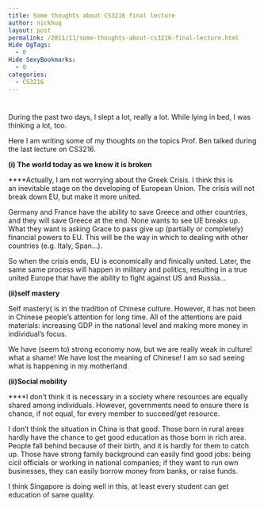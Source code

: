 ```yaml
---
title: Some thoughts about CS3216 final lecture
author: nickhuq
layout: post
permalink: /2011/11/some-thoughts-about-cs3216-final-lecture.html
Hide OgTags:
  - 0
Hide SexyBookmarks:
  - 0
categories:
  - CS3216
---
```

# 

During the past two days, I slept a lot, really a lot. While lying in bed, I was thinking a lot, too.

Here I am writing some of my thoughts on the topics Prof. Ben talked during the last lecture on CS3216.

**(i) The world today as we know it is broken**

****Actually, I am not worrying about the Greek Crisis. I think this is an inevitable stage on the developing of European Union. The crisis will not break down EU, but make it more united.

Germany and France have the ability to save Greece and other countries, and they will save Greece at the end. None wants to see UE breaks up. What they want is asking Grace to pass give up (partially or completely) financial powers to EU. This will be the way in which to dealing with other countries (e.g. Italy, Span…).

So when the crisis ends, EU is economically and finically united. Later, the same same process will happen in military and politics, resulting in a true united Europe that have the ability to fight against US and Russia…

**(ii)self mastery**

Self mastery( is in the tradition of Chinese culture. However, it has not been in Chinese people’s attention for long time. All of the attentions are paid materials: increasing GDP in the national level and making more money in individual’s focus.

We have (seem to) strong economy now, but we are really weak in culture! what a shame! We have lost the meaning of Chinese! I am so sad seeing what is happening in my motherland.

**(ii)Social mobility**

****I don’t think it is necessary in a society where resources are equally shared among individuals. However, governments need to ensure there is chance, if not equal, for every member to succeed/get resource.

I don’t think the situation in China is that good. Those born in rural areas hardly have the chance to get good education as those born in rich area. People fall behind because of their birth, and it is hardly for them to catch up. Those have strong family background can easily find good jobs: being cicil officials or working in national companies; if they want to run own businesses, they can easily borrow money from banks, or raise funds.

I think Singapore is doing well in this, at least every student can get education of same quality.